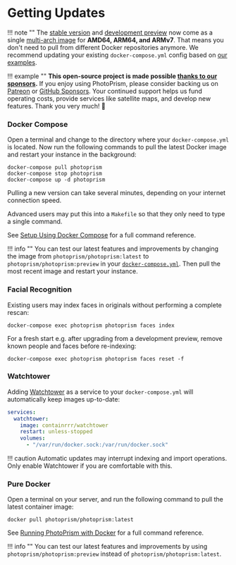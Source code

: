 # Getting Updates

!!! note ""
    The [stable version](../release-notes.md) and [development preview](https://github.com/photoprism/photoprism/tree/preview) 
    now come as a single [multi-arch image](https://hub.docker.com/r/photoprism/photoprism) for **AMD64, ARM64, and ARMv7**. 
    That means you don't need to pull from different Docker repositories anymore. We recommend updating your existing 
    `docker-compose.yml` config based on [our examples](https://dl.photoprism.org/docker/).

!!! example ""
    **This open-source project is made possible [thanks to our sponsors](https://github.com/photoprism/photoprism/blob/develop/SPONSORS.md).**
    If you enjoy using PhotoPrism, please consider backing us on [Patreon](https://www.patreon.com/photoprism)
    or [GitHub Sponsors](https://github.com/sponsors/photoprism).
    Your continued support helps us fund operating costs, provide services like satellite maps,
    and develop new features. Thank you very much! 💜

### Docker Compose ###

Open a terminal and change to the directory where your `docker-compose.yml` is located.
Now run the following commands to pull the latest Docker image and restart your instance in the background:

```
docker-compose pull photoprism
docker-compose stop photoprism
docker-compose up -d photoprism
```

Pulling a new version can take several minutes, depending on your internet connection speed.

Advanced users may put this into a `Makefile` so that they only need to type a single command.

See [Setup Using Docker Compose](docker-compose.md) for a full command reference.

!!! info ""
    You can test our latest features and improvements by changing the image from `photoprism/photoprism:latest`
    to `photoprism/photoprism:preview` in your [`docker-compose.yml`](https://dl.photoprism.org/docker/).
    Then pull the most recent image and restart your instance.

### Facial Recognition ###

Existing users may index faces in originals without performing a complete rescan:

```
docker-compose exec photoprism photoprism faces index
```

For a fresh start e.g. after upgrading from a development preview, remove
known people and faces before re-indexing:

```
docker-compose exec photoprism photoprism faces reset -f
```

### Watchtower ###

Adding [Watchtower](https://github.com/containrrr/watchtower) as a service to your `docker-compose.yml` will
automatically keep images up-to-date:

```yml
services:
  watchtower:
    image: containrrr/watchtower
    restart: unless-stopped
    volumes:
      - "/var/run/docker.sock:/var/run/docker.sock"
```

!!! caution
    Automatic updates may interrupt indexing and import operations.
    Only enable Watchtower if you are comfortable with this.

### Pure Docker ###

Open a terminal on your server, and run the following command to pull the latest container image:

```
docker pull photoprism/photoprism:latest
```

See [Running PhotoPrism with Docker](docker.md) for a full command reference.

!!! info ""
    You can test our latest features and improvements by using `photoprism/photoprism:preview` 
    instead of `photoprism/photoprism:latest`.
